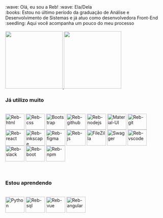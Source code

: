 <div>
  :wave: Olá, eu sou a Reb! :wave: Ela/Dela
  <br>
  :books: Estou no último período da graduação de Análise e Desenvolvimento de Sistemas e já atuo como desenvolvedora Front-End
  <br>
  :seedling: Aqui você acompanha um pouco do meu processo
  <br>
</div>
<br>
<div>
  <a href="https://github.com/rebgois">
    <img height="180em" src="https://github-readme-stats.vercel.app/api/top-langs/?username=rebgois&layout=compact&langs_count=7&theme=dracula" />
    <img height="180em" src="https://github-readme-stats.vercel.app/api?username=rebgois&show_icons=true&theme=dracula&include_all_commits=true&count_private=true" />
  </a>

  <h3>Já utilizo muito</h3>
  <br>
  <img align="center" alt="Reb-html" height="50" width="60" src="https://cdn.jsdelivr.net/gh/devicons/devicon/icons/html5/html5-original.svg" />
  <img align="center" alt="Reb-css" height="50" width="60" src="https://cdn.jsdelivr.net/gh/devicons/devicon/icons/css3/css3-original.svg" />
  <img align="center" alt="Bootstrap" height="50" width="60" src="https://cdn.jsdelivr.net/gh/devicons/devicon/icons/bootstrap/bootstrap-original.svg" />

  <img align="center" alt="Reb-github" height="50" width="60" src="https://cdn.jsdelivr.net/gh/devicons/devicon/icons/github/github-original.svg" />
  <img align="center" alt="Reb-nodejs" height="50" width="60" src="https://cdn.jsdelivr.net/gh/devicons/devicon/icons/nodejs/nodejs-original.svg" />
  <img align="center" alt="Material-UI" height="50" width="60" src="https://cdn.jsdelivr.net/gh/devicons/devicon/icons/materialui/materialui-original.svg" />
  <img align="center" alt="Reb-git" height="50" width="60" src="https://cdn.jsdelivr.net/gh/devicons/devicon/icons/git/git-original.svg" />
  <img align="center" alt="Reb-react" height="50" width="60" src="https://cdn.jsdelivr.net/gh/devicons/devicon/icons/react/react-original.svg" />
  <img align="center" alt="Reb-inkscape" height="50" width="60" src="https://cdn.jsdelivr.net/gh/devicons/devicon/icons/inkscape/inkscape-original.svg" />
  <img align="center" alt="Reb-figma" height="50" width="60" src="https://cdn.jsdelivr.net/gh/devicons/devicon/icons/figma/figma-original.svg" />
  <img align="center" alt="Reb-js" height="50" width="60" src="https://cdn.jsdelivr.net/gh/devicons/devicon/icons/javascript/javascript-original.svg" />
  <img align="center" alt="FileZilla" height="50" width="60" src="https://cdn.jsdelivr.net/gh/devicons/devicon/icons/filezilla/filezilla-original.svg" />
<img align="center" alt="Swagger" height="50" width="60" src="https://cdn.jsdelivr.net/gh/devicons/devicon/icons/swagger/swagger-original.svg" />

  <img align="center" alt="Reb-vscode" height="50" width="60" src="https://cdn.jsdelivr.net/gh/devicons/devicon/icons/vscode/vscode-original.svg" />
  <img align="center" alt="Reb-slack" height="50" width="60" src="https://cdn.jsdelivr.net/gh/devicons/devicon/icons/slack/slack-original.svg" />
  <img align="center" alt="Reb-boot" height="50" width="60" src="https://cdn.jsdelivr.net/gh/devicons/devicon/icons/bootstrap/bootstrap-original.svg" />
  <img align="center" alt="Reb-npm" height="50" width="60" src="https://cdn.jsdelivr.net/gh/devicons/devicon/icons/npm/npm-original-wordmark.svg" />
  <br>
  <br>
  <br>
  <h3>Estou aprendendo</h3>
  <br>
  <img align="center" alt="Python" height="50" width="60" src="https://cdn.jsdelivr.net/gh/devicons/devicon/icons/python/python-original.svg" />
  <img align="center" alt="Reb-sql" height="50" width="60" src="https://cdn.jsdelivr.net/gh/devicons/devicon/icons/mysql/mysql-original.svg" />
  <img align="center" alt="Reb-vue" height="50" width="60" src="https://cdn.jsdelivr.net/gh/devicons/devicon/icons/vuejs/vuejs-original.svg" />
  <img align="center" alt="Reb-angular" height="50" width="60" src="https://cdn.jsdelivr.net/gh/devicons/devicon/icons/angularjs/angularjs-original.svg" />

  
</div>
